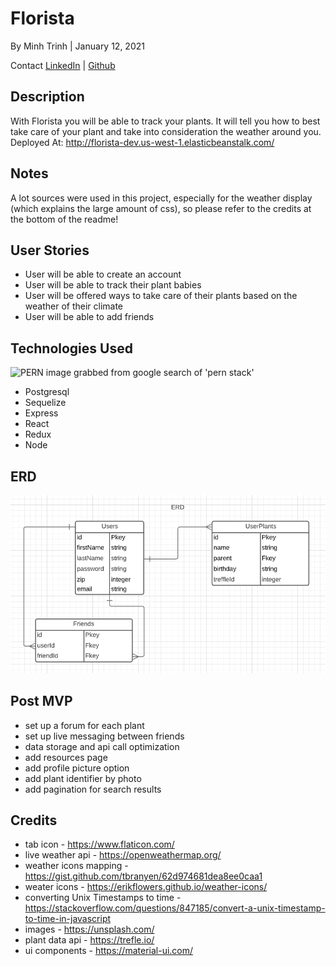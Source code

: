 # Florista
By Minh Trinh | January 12, 2021

Contact
[LinkedIn](https://www.linkedin.com/in/m-trinh/) | [Github](https://github.com/mtrinh11)

## Description

With Florista you will be able to track your plants. It will tell you how to best take care of your plant and take into consideration the weather around you. 
Deployed At: http://florista-dev.us-west-1.elasticbeanstalk.com/

## Notes

A lot sources were used in this project, especially for the weather display (which explains the large amount of css), so please refer to the credits at the bottom of the readme!

## User Stories

- User will be able to create an account
- User will be able to track their plant babies
- User will be offered ways to take care of their plants based on the weather of their climate
- User will be able to add friends

## Technologies Used
![PERN image grabbed from google search of 'pern stack'](https://repository-images.githubusercontent.com/248812720/56902700-c5bd-11ea-813f-ed8631377258)

* Postgresql
* Sequelize
* Express
* React 
* Redux
* Node

## ERD
![erd](./Capture.PNG)


## Post MVP
- set up a forum for each plant
- set up live messaging between friends
- data storage and api call optimization
- add resources page
- add profile picture option
- add plant identifier by photo
- add pagination for search results

## Credits
- tab icon - https://www.flaticon.com/
- live weather api - https://openweathermap.org/
- weather icons mapping - https://gist.github.com/tbranyen/62d974681dea8ee0caa1
- weater icons - https://erikflowers.github.io/weather-icons/ 
- converting Unix Timestamps to time -  https://stackoverflow.com/questions/847185/convert-a-unix-timestamp-to-time-in-javascript
- images - https://unsplash.com/
- plant data api - https://trefle.io/
- ui components - https://material-ui.com/
